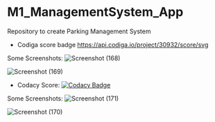# M1_ManagementSystem_App
Repository to create Parking Management System

* Codiga score badge 
https://api.codiga.io/project/30932/score/svg


Some Screenshots:
![Screenshot (168)](https://user-images.githubusercontent.com/98829664/153357519-6a3248db-aa67-4322-9648-09aabda3b92e.png)

![Screenshot (169)](https://user-images.githubusercontent.com/98829664/153357644-0eb94046-940a-43c0-97bc-47c8ca5027bd.png)


* Codacy Score:
[![Codacy Badge](https://app.codacy.com/project/badge/Grade/912e55cb8dfe42ef8580cb56306d48c8)](https://www.codacy.com/gh/Aishwaryascode/M1_ManagementSystem_App/dashboard?utm_source=github.com&amp;utm_medium=referral&amp;utm_content=Aishwaryascode/M1_ManagementSystem_App&amp;utm_campaign=Badge_Grade)


Some Screenshots:
![Screenshot (171)](https://user-images.githubusercontent.com/98829664/153363097-0e96aa2b-2d74-4b74-88f1-85ad76fcf14d.png)

![Screenshot (170)](https://user-images.githubusercontent.com/98829664/153363121-1426f0d2-558c-4be7-a421-2f90e081f242.png)


